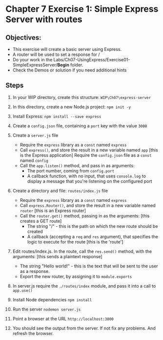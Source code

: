 # Chapter 7 Exercise 1: Simple Express Server with routes
## Objectives:
* This exercise will create a basic server using Express.
* A router will be used to set a response for /
* Do your work in the Labs/Ch07-UsingExpress/Exercise01-SimpleExpressServer/__Begin__ folder.
* Check the Demos or solution if you need additional hints

## Steps
1. In your WIP directory, create this structure:
`WIP\Ch07\express-server`

1. In this directory, create a new Node.js project: `npm init -y`

1. Install Express: `npm install --save express`

1. Create a `config.json` file, containing a `port` key with the value `3000`

1. Create a `server.js` file
    - Require the `express` library as a `const` named `express`
    - Call `express()`, and store the result in a new variable named `app` [this is the Express application]
 Require the `config.json` file as a `const` named `config`
    - Call the `app.listen()` method, and pass in as arguments:
        - The port number, coming from `config.port`
        - A callback function, with no input, that uses `console.log` to display a message that you're listening on the configured port
1. Create a directory and file:  `routes/index.js` file
    - Require the `express` library as a `const` named `express`
    - Call `express.Router()`, and store the result in a new variable named `router` [this is an Express router]
    - Call the `router.get()` method, passing in as the arguments: [this creates a GET route]
        - The string "/" - this is the path on which the new route should be created
        - A callback (accepting a `req` and `res` argument), that specifies the logic to execute for the route [this is the 'route']
1. Edit routes/index.js. In the route, call the `res.send()` method, with the arguments: [this sends a plaintext response]
    - The string "Hello world!" - this is the text that will be sent to the user as a response.
    - Export the new router, by assigning it to `module.exports`
1. In server.js require the `./routes/index` module, and pass it into a call to `app.use()`
1. Install Node dependencies `npm install`
1. Run the server `nodemon server.js`
1. Point a browser at the URL `http://localhost:3000`
1. You should see the output from the server. If not fix any problems. And refresh the browser.
